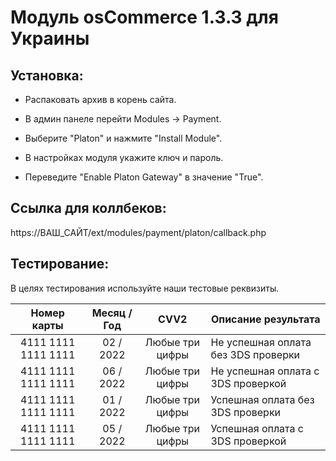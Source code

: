 # Модуль osCommerce 1.3.3 для Украины

## Установка:

* Распаковать архив в корень сайта.

* В админ панеле перейти Modules → Payment.

* Выберите "Platon" и нажмите "Install Module".

* В настройках модуля укажите ключ и пароль.

* Переведите "Enable Platon Gateway" в значение "True".

## Ссылка для коллбеков:
https://ВАШ_САЙТ/ext/modules/payment/platon/callback.php

## Тестирование:
В целях тестирования используйте наши тестовые реквизиты.

| Номер карты  | Месяц / Год | CVV2 | Описание результата |
| :---:  | :---:  | :---:  | --- |
| 4111  1111  1111  1111 | 02 / 2022 | Любые три цифры | Не успешная оплата без 3DS проверки |
| 4111  1111  1111  1111 | 06 / 2022 | Любые три цифры | Не успешная оплата с 3DS проверкой |
| 4111  1111  1111  1111 | 01 / 2022 | Любые три цифры | Успешная оплата без 3DS проверки |
| 4111  1111  1111  1111 | 05 / 2022 | Любые три цифры | Успешная оплата с 3DS проверкой |

